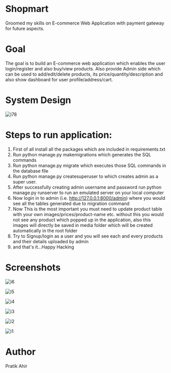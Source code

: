 # Shopmart
Groomed my skills on E-commerce Web Application with payment gateway for future aspects.

# Goal
The goal is to build an E-commerce web application which enables the user login/register and also buy/view products. Also provide Admin side which can be used to add/edit/delete products, its price/quantity/description and also show dashboard for user profile/address/cart.


# System Design

![i78](https://user-images.githubusercontent.com/62649065/109492991-d4079980-7ab1-11eb-9cb3-6da93038df79.jpg)


# Steps to run application:
1. First of all install all the packages which are included in requirements.txt
2. Run python manage.py makemigrations which generates the SQL commands
3. Run python manage.py migrate which executes those SQL commands in the database file
3. Run python manage.py createsuperuser to which creates admin as a super user.
4. After successfully creating admin username and password run python manage.py runserver to run an emulated server on your local computer
5. Now login in to admin (i.e. http://127.0.0.1:8000/admin) where you would see all the tables generated due to migration command
6. Now This is the most important you must need to update product table with your own images/prices/product-name etc. without this you would not see any product which popped up in the application, also this images will directly be saved in media folder which will be created automatically in the root folder
7. Try to Signup/login as a user and you will see each and every products and their details uploaded by admin
8. and that's it...Happy Hacking

# Screenshots

![i6](https://user-images.githubusercontent.com/62649065/109491670-e2ed4c80-7aaf-11eb-9d8d-c16479af1917.jpg)

![i5](https://user-images.githubusercontent.com/62649065/109491681-e84a9700-7aaf-11eb-946c-481fb9e26d79.jpg)

![i4](https://user-images.githubusercontent.com/62649065/109491689-ec76b480-7aaf-11eb-9155-d3ae18fb840b.jpg)

![i3](https://user-images.githubusercontent.com/62649065/109491706-f1d3ff00-7aaf-11eb-884b-dbcb14a6cff1.jpg)

![i2](https://user-images.githubusercontent.com/62649065/109491800-0dd7a080-7ab0-11eb-9751-4834d95dc480.jpg)

![i1](https://user-images.githubusercontent.com/62649065/109491819-1334eb00-7ab0-11eb-9f5d-9c64ed857b3e.jpg)



# Author
Pratik Ahir





















